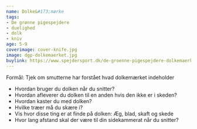 ```yaml
---
name: Dolke&#173;mærke
tags:
- De grønne pigespejdere
- duelighed
- dolk
- kniv
age: 5-9
coverimage: cover-knife.jpg
image: dgp-dolkemaerket.jpg
buylink: https://www.spejdersport.dk/de-groenne-pigespejdere-dolkemaerke-inkl-laedersnor
---
```

Formål: Tjek om smutterne har forstået hvad dolkemærket indeholder

- Hvordan bruger du dolken når du snitter?
- Hvordan afleverer du dolken til en anden hvis den ikke er i skeden?
- Hvordan kaster du med dolken?
- Hvilke træer må du skære i?
- Vis hvor disse ting er at finde på dolken: Æg, blad, skaft og skede
- Hvor lang afstand skal der være til din sidekammerat når du snitter?
